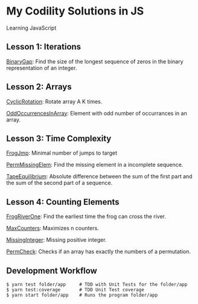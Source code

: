 # My Codility Solutions in JS

Learning JavaScript

## Lesson 1: Iterations

[BinaryGap](./BinaryGap/README.md): Find the size of the longest sequence of zeros in the binary representation of an integer.

## Lesson 2: Arrays

[CyclicRotation](./CyclicRotation/README.md): Rotate array A K times.

[OddOccurrencesInArray](./OddOccurrencesInArray/README.md): Element with odd number of occurrances in an array.

## Lesson 3: Time Complexity

[FrogJmp](./FrogRiverOne/README.md): Minimal number of jumps to target

[PermMissingElem](./PermMissingElem/README.md): Find the missing element in a incomplete sequence.

[TapeEquilibrium](./TapeEquilibrium/README.md): Absolute difference between the sum of the first part and the sum of the second part of a sequence.

## Lesson 4: Counting Elements

[FrogRiverOne](./FrogRiverOne): Find the earliest time the frog can cross the river.

[MaxCounters](./MaxCounters): Maximizes n counters.

[MissingInteger](./MissingInteger): Missing positive integer.

[PermCheck](./PermCheck): Checks if an array has exactly the numbers of a permutation.

## Development Workflow

```
$ yarn test folder/app     # TDD with Unit Tests for the folder/app
$ yarn test:coverage       # TDD Unit Test coverage
$ yarn start folder/app    # Runs the program folder/app
```

